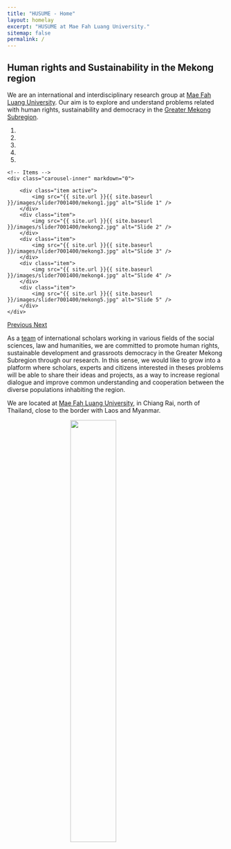 ```yaml
---
title: "HUSUME - Home"
layout: homelay
excerpt: "HUSUME at Mae Fah Luang University."
sitemap: false
permalink: /
---
```


## Human rights and Sustainability in the Mekong region

We are an international and interdisciplinary research group at [Mae Fah Luang University](http://www.mfu.ac.th). Our aim is to explore and understand problems related with human rights, sustainability and democracy in the [Greater Mekong Subregion](https://en.wikipedia.org/wiki/Greater_Mekong_Subregion). 
 
<div markdown="0" id="carousel" class="carousel slide" data-ride="carousel" data-interval="5000" data-pause="hover" >
    <!-- Menu -->
    <ol class="carousel-indicators">
        <li data-target="#carousel" data-slide-to="0" class="active"></li>
        <li data-target="#carousel" data-slide-to="1"></li>
        <li data-target="#carousel" data-slide-to="2"></li>
        <li data-target="#carousel" data-slide-to="3"></li>
        <li data-target="#carousel" data-slide-to="4"></li>
    </ol>

    <!-- Items -->
    <div class="carousel-inner" markdown="0">

        <div class="item active">
            <img src="{{ site.url }}{{ site.baseurl }}/images/slider7001400/mekong1.jpg" alt="Slide 1" />
        </div>
        <div class="item">
            <img src="{{ site.url }}{{ site.baseurl }}/images/slider7001400/mekong2.jpg" alt="Slide 2" />
        </div>
        <div class="item">
            <img src="{{ site.url }}{{ site.baseurl }}/images/slider7001400/mekong3.jpg" alt="Slide 3" />
        </div>
        <div class="item">
            <img src="{{ site.url }}{{ site.baseurl }}/images/slider7001400/mekong4.jpg" alt="Slide 4" />
        </div>
        <div class="item">
            <img src="{{ site.url }}{{ site.baseurl }}/images/slider7001400/mekong5.jpg" alt="Slide 5" />
        </div>
    </div> 
  <a class="left carousel-control" href="#carousel" role="button" data-slide="prev">
    <span class="glyphicon glyphicon-chevron-left" aria-hidden="true"></span>
    <span class="sr-only">Previous</span>
  </a>
  <a class="right carousel-control" href="#carousel" role="button" data-slide="next">
    <span class="glyphicon glyphicon-chevron-right" aria-hidden="true"></span>
    <span class="sr-only">Next</span>
  </a>
</div>



As a [team](./team.md) of international scholars working in various fields of the social sciences, law and humanities, we are committed to promote human rights, sustainable development and grassroots democracy in the Greater Mekong Subregion through our research. In this sense, we would like to grow into a platform where scholars, experts and citizens interested in theses problems will be able to share their ideas and projects, as a way to increase regional dialogue and improve common understanding and cooperation between the diverse populations inhabiting the region.

We are located at [Mae Fah Luang University](http://www.mfu.ac.th), in Chiang Rai, north of Thailand, close to the border with Laos and Myanmar.
 
<figure class="fourth">
  <a href="http://www.mfu.ac.th" target="_blank">
    <img src="{{ site.url }}{{ site.baseurl }}/images/logopic/logo_MFU.png" style="width: 50%; margin: 0 25%">
  </a>
</figure>


